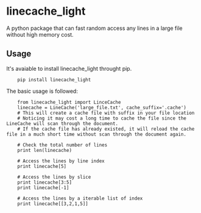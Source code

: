 # linecache_light
A python package that can fast random access any lines in a large file without high memory cost.

## Usage

It's avaiable to install linecache_light throught pip.

```
	pip install linecache_light
```

The basic usage is followed:

```
	from linecache_light import LinceCache
	linecache = LineCache('large_file.txt', cache_suffix='.cache')
	# This will create a cache file with suffix in your file location
	# Noticing it may cost a long time to cache the file since the LineCache will scan through the document.
	# If the cache file has already existed, it will reload the cache file in a much short time without scan through the document again.
	
	# Check the total number of lines
	print len(linecache)
	
	# Access the lines by line index
	print linecache[5]
	
	# Access the lines by slice
	print linecache[3:5]
	print linecache[-1]
	
	# Access the lines by a iterable list of index
	print linecache[[3,2,1,5]]
```



